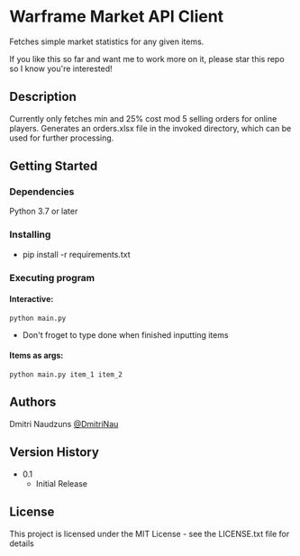 # Warframe Market API Client

Fetches simple market statistics for any given items.

If you like this so far and want me to work more on it, please star this repo so I know you're interested!

## Description

Currently only fetches min and 25% cost mod 5 selling orders for online players. Generates an orders.xlsx file in the invoked directory, which can be used for further processing.

## Getting Started

### Dependencies

Python 3.7 or later

### Installing

- pip install -r requirements.txt

### Executing program

#### Interactive:

```
python main.py
```

- Don't froget to type done when finished inputting items

#### Items as args:

```
python main.py item_1 item_2
```

## Authors

Dmitri Naudzuns
[@DmitriNau](https://dmitrijsnau.github.io/dima/)

## Version History

- 0.1
  - Initial Release

## License

This project is licensed under the MIT License - see the LICENSE.txt file for details
